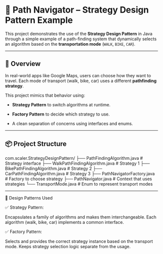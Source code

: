 # 🧭 Path Navigator – Strategy Design Pattern Example

This project demonstrates the use of the **Strategy Design Pattern** in Java through a simple example of a path-finding system that dynamically selects an algorithm based on the **transportation mode** (`WALK`, `BIKE`, `CAR`).

---

## 🚀 Overview

In real-world apps like Google Maps, users can choose how they want to travel. Each mode of transport (walk, bike, car) uses a different **pathfinding strategy**.

This project mimics that behavior using:

- **Strategy Pattern** to switch algorithms at runtime.
  
- **Factory Pattern** to decide which strategy to use.
  
- A clean separation of concerns using interfaces and enums.

---

## 📦 Project Structure

com.scaler.StrategyDesignPattern/
├── PathFindingAlgorithm.java        # Strategy interface
├── WalkPathFindingAlgorithm.java   # Strategy 1
├── BikePathFindingAlgorithm.java   # Strategy 2
├── CarPathFindingAlgorithm.java    # Strategy 3
├── PathNavigatorFactory.java       # Factory to choose strategy
├── PathNavigator.java              # Context that uses strategies
└── TransportMode.java              # Enum to represent transport modes

---
🧠 Design Patterns Used

✅ Strategy Pattern:

Encapsulates a family of algorithms and makes them interchangeable. Each algorithm (walk, bike, car) implements a common interface.

✅ Factory Pattern:

Selects and provides the correct strategy instance based on the transport mode. Keeps strategy selection logic separate from the usage.
